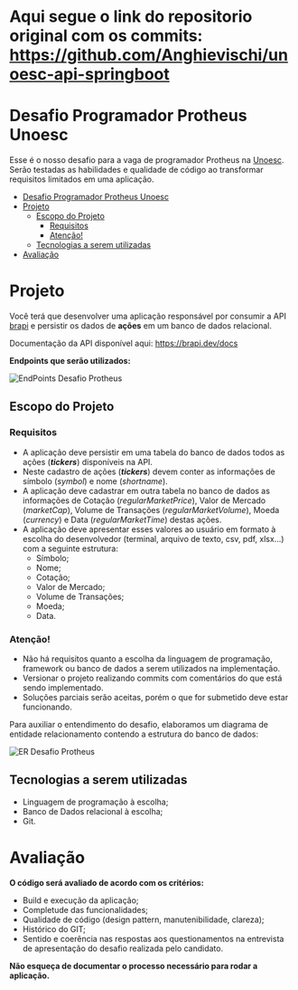 # Aqui segue o link do repositorio original com os commits:  https://github.com/Anghievischi/unoesc-api-springboot


# Desafio Programador Protheus Unoesc
Esse é o nosso desafio para a vaga de programador Protheus na [Unoesc](https://www.unoesc.edu.br/). Serão testadas as habilidades e qualidade de código ao transformar requisitos limitados em uma aplicação.

- [Desafio Programador Protheus Unoesc](#desafio-programador-protheus-unoesc)
- [Projeto](#projeto)
  - [Escopo do Projeto](#escopo-do-projeto)
    - [Requisitos](#requisitos)
    - [Atenção!](#atenção)
  - [Tecnologias a serem utilizadas](#tecnologias-a-serem-utilizadas)
- [Avaliação](#avaliação)

# Projeto
Você terá que desenvolver uma aplicação responsável por consumir a API [brapi](https://brapi.dev) e persistir os dados de **ações** em um banco de dados relacional.

Documentação da API disponível aqui: https://brapi.dev/docs

**Endpoints que serão utilizados:**

![EndPoints Desafio Protheus](https://user-images.githubusercontent.com/32557284/225396097-a1d2942d-ced4-4973-b8bf-631b272ff00f.png)

## Escopo do Projeto
### Requisitos
* A aplicação deve persistir em uma tabela do banco de dados todos as ações (***tickers***) disponíveis na API.
* Neste cadastro de ações (***tickers***) devem conter as informações de símbolo (*symbol*) e nome (*shortname*).
* A aplicação deve cadastrar em outra tabela no banco de dados as informações de Cotação (*regularMarketPrice*), Valor de Mercado (*marketCap*), Volume de Transações (*regularMarketVolume*), Moeda (*currency*) e Data (*regularMarketTime*) destas ações.
* A aplicação deve apresentar esses valores ao usuário em formato à escolha do desenvolvedor (terminal, arquivo de texto, csv, pdf, xlsx...) com a seguinte estrutura:
  * Símbolo;
  * Nome;
  * Cotação;
  * Valor de Mercado;
  * Volume de Transações;
  * Moeda;
  * Data.
### Atenção!
* Não há requisitos quanto a escolha da linguagem de programação, framework ou banco de dados a serem utilizados na implementação.
* Versionar o projeto realizando commits com comentários do que está sendo implementado.
* Soluções parciais serão aceitas, porém o que for submetido deve estar funcionando.

Para auxiliar o entendimento do desafio, elaboramos um diagrama de entidade relacionamento contendo a estrutura do banco de dados:

![ER Desafio Protheus](https://user-images.githubusercontent.com/32557284/225391963-edf56be7-a835-4bc4-8017-c7dff6f055ec.png)

## Tecnologias a serem utilizadas
* Linguagem de programação à escolha;
* Banco de Dados relacional à escolha;
* Git.
# Avaliação
**O código será avaliado de acordo com os critérios:**
* Build e execução da aplicação;
* Completude das funcionalidades;
* Qualidade de código (design pattern, manutenibilidade, clareza);
* Histórico do GIT;
* Sentido e coerência nas respostas aos questionamentos na entrevista de apresentação do desafio realizada pelo candidato.

**Não esqueça de documentar o processo necessário para rodar a aplicação.**
